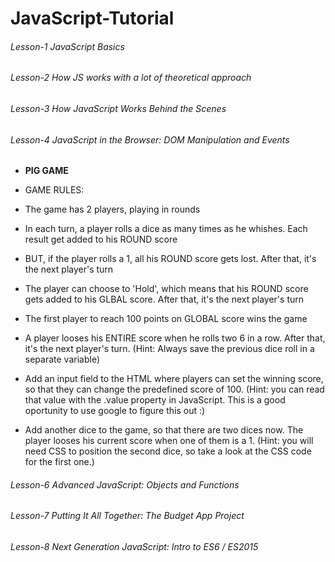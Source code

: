 # JavaScript-Tutorial

###### Lesson-1 JavaScript Basics

###### Lesson-2 How JS works with a lot of theoretical approach

###### Lesson-3 How JavaScript Works Behind the Scenes

###### Lesson-4 JavaScript in the Browser: DOM Manipulation and Events
* **PIG GAME**

- GAME RULES:
* The game has 2 players, playing in rounds
* In each turn, a player rolls a dice as many times as he whishes. Each result get added to his ROUND score
* BUT, if the player rolls a 1, all his ROUND score gets lost. After that, it's the next player's turn
* The player can choose to 'Hold', which means that his ROUND score gets added to his GLBAL score. After that, it's the next player's turn
* The first player to reach 100 points on GLOBAL score wins the game

* A player looses his ENTIRE score when he rolls two 6 in a row. After that, it's the next player's turn. (Hint: Always save the previous dice roll in a separate variable)
* Add an input field to the HTML where players can set the winning score, so that they can change the predefined score of 100. (Hint: you can read that value with the .value property in JavaScript. This is a good oportunity to use google to figure this out :)
* Add another dice to the game, so that there are two dices now. The player looses his current score when one of them is a 1. (Hint: you will need CSS to position the second dice, so take a look at the CSS code for the first one.)

###### Lesson-6 Advanced JavaScript: Objects and Functions

###### Lesson-7 Putting It All Together: The Budget App Project

###### Lesson-8 Next Generation JavaScript: Intro to ES6 / ES2015

